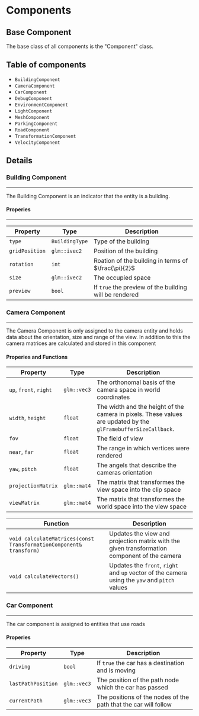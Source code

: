 # Components

## Base Component

The base class of all components is the "Component" class.

## Table of components
- `BuildingComponent`
- `CameraComponent`
- `CarComponent`
- `DebugComponent`
- `EnvironmentComponent`
- `LightComponent`
- `MeshComponent`
- `ParkingComponent`
- `RoadComponent`
- `TransformationComponent`
- `VelocityComponent`

## Details
### Building Component
---
The Building Component is an indicator that the entity is a building.

#### Properies
---

|Property| Type | Description |
|---| --- | --- |
| `type` |`BuildingType` | Type of the building |
| `gridPosition`|`glm::ivec2` | Position of the building |
| `rotation`|`int` | Roation of the building in terms of $\frac{\pi}{2}$ |
| `size`|`glm::ivec2` | The occupied space |
| `preview`|`bool` | If `true` the preview of the building will be rendered


### Camera Component
---
The Camera Component is only assigned to the camera entity and holds data about the orientation, size and range of the view. In addition to this the camera matrices are calculated and stored in this component

#### Properies and Functions

| Property | Type | Description |
| --- | --- | --- |
| `up`, `front`, `right` | `glm::vec3` | The orthonomal basis of the camera space in world coordinates |
| `width`, `height` | `float` | The width and the height of the camera in pixels. These values are updated by the `glFramebufferSizeCallback`. |
| `fov` | `float` | The field of view |
| `near`, `far` | `float` | The range in which vertices were rendered |
| `yaw`, `pitch` | `float` | The angels that describe the cameras orientation |
| `projectionMatrix` | `glm::mat4` | The matrix that transformes the view space into the clip space |
| `viewMatrix` |  `glm::mat4` | The matrix that transformes the world space into the view space |

| Function | Description |
| --- | --- |
| `void calculateMatrices(const TransformationComponent& transform)` | Updates the view and projection matrix with the given transformation component of the camera
| `void calculateVectors()` | Updates the `front`, `right` and `up` vector of the camera using the `yaw` and `pitch` values

### Car Component
---
The car component is assigned to entities that use roads

#### Properies

| Property | Type | Description |
| --- | --- | --- |
| `driving` | `bool` | If `true` the car has a destination and is moving |
| `lastPathPosition` | `glm::vec3` | The position of the path node which the car has passed |
| `currentPath` | `glm::vec3` | The positions of the nodes of the path that the car will follow